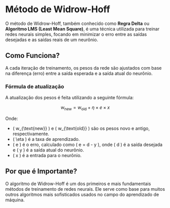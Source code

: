 # Método de Widrow-Hoff

O método de Widrow-Hoff, também conhecido como **Regra Delta** ou **Algoritmo LMS (Least Mean Square)**, é uma técnica utilizada para treinar redes neurais simples, focando em minimizar o erro entre as saídas desejadas e as saídas reais de um neurônio.

## Como Funciona?

A cada iteração de treinamento, os pesos da rede são ajustados com base na diferença (erro) entre a saída esperada e a saída atual do neurônio.

### Fórmula de atualização

A atualização dos pesos é feita utilizando a seguinte fórmula:

$$ w_{\text{new}} = w_{\text{old}} + \eta \times e \times x $$

Onde:
- \( w_{\text{new}} \) e \( w_{\text{old}} \) são os pesos novo e antigo, respectivamente.
- \( \eta \) é a taxa de aprendizado.
- \( e \) é o erro, calculado como \( e = d - y \), onde \( d \) é a saída desejada e \( y \) é a saída atual do neurônio.
- \( x \) é a entrada para o neurônio.

## Por que é Importante?

O algoritmo de Widrow-Hoff é um dos primeiros e mais fundamentais métodos de treinamento de redes neurais. Ele serve como base para muitos outros algoritmos mais sofisticados usados no campo do aprendizado de máquina.
